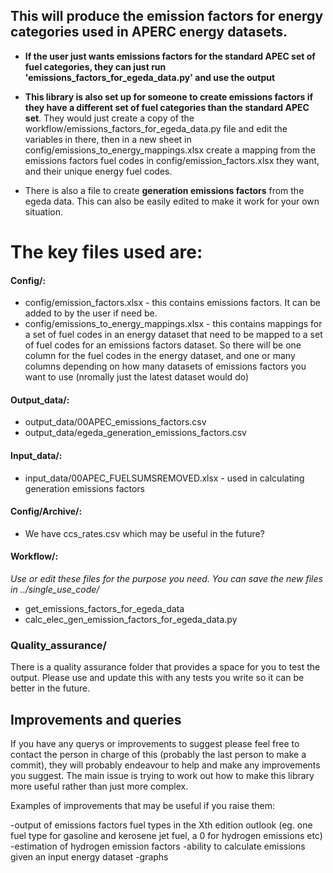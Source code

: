 ## This will produce the emission factors for energy categories used in APERC energy datasets. 

- **If the user just wants emissions factors for the standard APEC set of fuel categories, they can just run 'emissions_factors_for_egeda_data.py' and use the output**

- **This library is also set up for someone to create emissions factors if they have a different set of fuel categories than the standard APEC set**. They would just create a copy of the workflow/emissions_factors_for_egeda_data.py file and edit the variables in there, then in a new sheet in config/emissions_to_energy_mappings.xlsx create a mapping from the emissions factors fuel codes in config/emission_factors.xlsx they want, and their unique energy fuel codes.

- There is also a file to create **generation emissions factors** from the egeda data. This can also be easily edited to make it work for your own situation.

# **The key files used are:**
#### Config/:
- config/emission_factors.xlsx - this contains emissions factors. It can be added to by the user if need be.
- config/emissions_to_energy_mappings.xlsx - this contains mappings for a set of fuel codes in an energy dataset that need to be mapped to a set of fuel codes for an emissions factors dataset. So there will be one column for the fuel codes in the energy dataset, and one or many columns depending on how many datasets of emissions factors you want to use (nromally just the latest dataset would do)

#### Output_data/:
- output_data/00APEC_emissions_factors.csv
- output_data/egeda_generation_emissions_factors.csv

#### Input_data/:
- input_data/00APEC_FUELSUMSREMOVED.xlsx - used in calculating generation emissions factors

#### Config/Archive/:
- We have ccs_rates.csv which may be useful in the future?

#### Workflow/:
_Use or edit these files for the purpose you need. You can save the new files in ../single_use_code/_

- get_emissions_factors_for_egeda_data
- calc_elec_gen_emission_factors_for_egeda_data.py

### Quality_assurance/
There is a quality assurance folder that provides a space for you to test the output. Please use and update this with any tests you write so it can be better in the future.

## Improvements and queries
If you have any querys or improvements to suggest please feel free to contact the person in charge of this (probably the last person to make a commit), they will probably endeavour to help and make any improvements you suggest. The main issue is trying to work out how to make this library more useful rather than just more complex.

Examples of improvements that may be useful if you raise them:

-output of emissions factors fuel types in the Xth edition outlook (eg. one fuel type for gasoline and kerosene jet fuel, a 0 for hydrogen emissions etc)
-estimation of hydrogen emission factors
-ability to calculate emissions given an input energy dataset
-graphs
